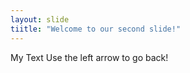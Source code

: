 ```yaml
---
layout: slide
tiitle: "Welcome to our second slide!"
---
```

My Text
Use the left arrow to go back!
